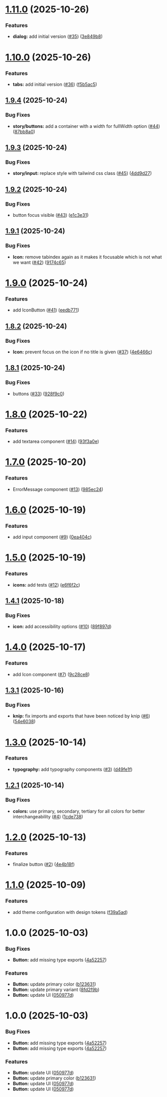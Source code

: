 # [1.11.0](https://github.com/ost-cas-fea-25-26/postbee-ui-lib/compare/v1.10.0...v1.11.0) (2025-10-26)


### Features

* **dialog:** add initial version ([#35](https://github.com/ost-cas-fea-25-26/postbee-ui-lib/issues/35)) ([3e849b8](https://github.com/ost-cas-fea-25-26/postbee-ui-lib/commit/3e849b8ca557da6e5694a6341140f403379d4fa6))

# [1.10.0](https://github.com/ost-cas-fea-25-26/postbee-ui-lib/compare/v1.9.4...v1.10.0) (2025-10-26)


### Features

* **tabs:** add initial version ([#36](https://github.com/ost-cas-fea-25-26/postbee-ui-lib/issues/36)) ([f5b5ac5](https://github.com/ost-cas-fea-25-26/postbee-ui-lib/commit/f5b5ac59d8360b26dcd7fa031aaa71fb7ac23153))

## [1.9.4](https://github.com/ost-cas-fea-25-26/postbee-ui-lib/compare/v1.9.3...v1.9.4) (2025-10-24)


### Bug Fixes

* **story/buttons:** add a container with a width for fullWidth option ([#44](https://github.com/ost-cas-fea-25-26/postbee-ui-lib/issues/44)) ([87bb8a0](https://github.com/ost-cas-fea-25-26/postbee-ui-lib/commit/87bb8a0f02c4b9a59171812600a895442f82e9ec))

## [1.9.3](https://github.com/ost-cas-fea-25-26/postbee-ui-lib/compare/v1.9.2...v1.9.3) (2025-10-24)


### Bug Fixes

* **story/input:** replace style with tailwind css class ([#45](https://github.com/ost-cas-fea-25-26/postbee-ui-lib/issues/45)) ([4dd9d27](https://github.com/ost-cas-fea-25-26/postbee-ui-lib/commit/4dd9d27848f056791c95191c9451a73cf3c5b079))

## [1.9.2](https://github.com/ost-cas-fea-25-26/postbee-ui-lib/compare/v1.9.1...v1.9.2) (2025-10-24)


### Bug Fixes

* button focus visible ([#43](https://github.com/ost-cas-fea-25-26/postbee-ui-lib/issues/43)) ([e1c3e31](https://github.com/ost-cas-fea-25-26/postbee-ui-lib/commit/e1c3e314ef443e1d68080ac964a602cdb550210d))

## [1.9.1](https://github.com/ost-cas-fea-25-26/postbee-ui-lib/compare/v1.9.0...v1.9.1) (2025-10-24)


### Bug Fixes

* **Icon:** remove tabindex again as it makes it focusable which is not what we want ([#42](https://github.com/ost-cas-fea-25-26/postbee-ui-lib/issues/42)) ([9174c65](https://github.com/ost-cas-fea-25-26/postbee-ui-lib/commit/9174c65ccd254f6467978abc8acf7835a945a7d1))

# [1.9.0](https://github.com/ost-cas-fea-25-26/postbee-ui-lib/compare/v1.8.2...v1.9.0) (2025-10-24)


### Features

* add IconButton ([#41](https://github.com/ost-cas-fea-25-26/postbee-ui-lib/issues/41)) ([eedb771](https://github.com/ost-cas-fea-25-26/postbee-ui-lib/commit/eedb771e0ed96f6608b17d27c879c8bd30f3a77a))

## [1.8.2](https://github.com/ost-cas-fea-25-26/postbee-ui-lib/compare/v1.8.1...v1.8.2) (2025-10-24)


### Bug Fixes

* **Icon:** prevent focus on the icon if no title is given ([#37](https://github.com/ost-cas-fea-25-26/postbee-ui-lib/issues/37)) ([4e6466c](https://github.com/ost-cas-fea-25-26/postbee-ui-lib/commit/4e6466c04c4b14b66dd790a4a05eb3affd6fefac))

## [1.8.1](https://github.com/ost-cas-fea-25-26/postbee-ui-lib/compare/v1.8.0...v1.8.1) (2025-10-24)


### Bug Fixes

* buttons ([#33](https://github.com/ost-cas-fea-25-26/postbee-ui-lib/issues/33)) ([928f9c0](https://github.com/ost-cas-fea-25-26/postbee-ui-lib/commit/928f9c030a2051fab66bdc970f6496cc536d1d90))

# [1.8.0](https://github.com/ost-cas-fea-25-26/postbee-ui-lib/compare/v1.7.0...v1.8.0) (2025-10-22)


### Features

* add textarea component ([#14](https://github.com/ost-cas-fea-25-26/postbee-ui-lib/issues/14)) ([93f3a0e](https://github.com/ost-cas-fea-25-26/postbee-ui-lib/commit/93f3a0e0faacf2842e1c87799b0dec2842ed8196))

# [1.7.0](https://github.com/ost-cas-fea-25-26/postbee-ui-lib/compare/v1.6.0...v1.7.0) (2025-10-20)


### Features

* ErrorMessage component ([#13](https://github.com/ost-cas-fea-25-26/postbee-ui-lib/issues/13)) ([985ec24](https://github.com/ost-cas-fea-25-26/postbee-ui-lib/commit/985ec247efa622b31d28c95bf984da1fbd2ee543))

# [1.6.0](https://github.com/ost-cas-fea-25-26/postbee-ui-lib/compare/v1.5.0...v1.6.0) (2025-10-19)


### Features

* add input component ([#9](https://github.com/ost-cas-fea-25-26/postbee-ui-lib/issues/9)) ([0ea404c](https://github.com/ost-cas-fea-25-26/postbee-ui-lib/commit/0ea404c245e58c043a796d7160218f1a86dbf6a0))

# [1.5.0](https://github.com/ost-cas-fea-25-26/postbee-ui-lib/compare/v1.4.1...v1.5.0) (2025-10-19)


### Features

* **icons:** add tests ([#12](https://github.com/ost-cas-fea-25-26/postbee-ui-lib/issues/12)) ([e6f6f2c](https://github.com/ost-cas-fea-25-26/postbee-ui-lib/commit/e6f6f2c5871fb68eb27077951a08cd9a1adad642))

## [1.4.1](https://github.com/ost-cas-fea-25-26/postbee-ui-lib/compare/v1.4.0...v1.4.1) (2025-10-18)


### Bug Fixes

* **icon:** add accessibility options ([#10](https://github.com/ost-cas-fea-25-26/postbee-ui-lib/issues/10)) ([89f897d](https://github.com/ost-cas-fea-25-26/postbee-ui-lib/commit/89f897dd1049ffbb77533f476c06bbe09291c7d5))

# [1.4.0](https://github.com/ost-cas-fea-25-26/postbee-ui-lib/compare/v1.3.1...v1.4.0) (2025-10-17)


### Features

* add Icon component ([#7](https://github.com/ost-cas-fea-25-26/postbee-ui-lib/issues/7)) ([9c28ce8](https://github.com/ost-cas-fea-25-26/postbee-ui-lib/commit/9c28ce8f49493dae8a7bca0cbbfe79ea00070237))

## [1.3.1](https://github.com/ost-cas-fea-25-26/postbee-ui-lib/compare/v1.3.0...v1.3.1) (2025-10-16)


### Bug Fixes

* **knip:** fix imports and exports that have been noticed by knip ([#6](https://github.com/ost-cas-fea-25-26/postbee-ui-lib/issues/6)) ([54e6038](https://github.com/ost-cas-fea-25-26/postbee-ui-lib/commit/54e6038b835ef067bab6d61f51e64ada9098d551))

# [1.3.0](https://github.com/ost-cas-fea-25-26/postbee-ui-lib/compare/v1.2.1...v1.3.0) (2025-10-14)


### Features

* **typography:** add typography components ([#3](https://github.com/ost-cas-fea-25-26/postbee-ui-lib/issues/3)) ([d49fe1f](https://github.com/ost-cas-fea-25-26/postbee-ui-lib/commit/d49fe1fbcf2cfe358772e3f08c6b5a14aef2bb39))

## [1.2.1](https://github.com/ost-cas-fea-25-26/postbee-ui-lib/compare/v1.2.0...v1.2.1) (2025-10-14)


### Bug Fixes

* **colors:** use primary, secondary, tertiary for all colors for better interchangeability ([#4](https://github.com/ost-cas-fea-25-26/postbee-ui-lib/issues/4)) ([1cde738](https://github.com/ost-cas-fea-25-26/postbee-ui-lib/commit/1cde73867001a0063150f4b1194c6cb5c27b748e))

# [1.2.0](https://github.com/ost-cas-fea-25-26/postbee-ui-lib/compare/v1.1.0...v1.2.0) (2025-10-13)


### Features

* finalize button ([#2](https://github.com/ost-cas-fea-25-26/postbee-ui-lib/issues/2)) ([4e4b18f](https://github.com/ost-cas-fea-25-26/postbee-ui-lib/commit/4e4b18fd025a4de0f1a1b69287bc529c52289908))

# [1.1.0](https://github.com/ost-cas-fea-25-26/postbee-ui-lib/compare/v1.0.0...v1.1.0) (2025-10-09)


### Features

* add theme configuration with design tokens ([f39a5ad](https://github.com/ost-cas-fea-25-26/postbee-ui-lib/commit/f39a5ad0e45ec14acfd21916a027309a63912a3f))

# 1.0.0 (2025-10-03)


### Bug Fixes

* **Button:** add missing type exports ([4a52257](https://github.com/ost-cas-fea-25-26/postbee-ui-lib/commit/4a5225785f8b9594c37ec80d313dc5db0a380b3e))


### Features

* **Button:** update primary color ([b123631](https://github.com/ost-cas-fea-25-26/postbee-ui-lib/commit/b123631a0f66d346b012de92dfa26b8d9d1ea1a3))
* **Button:** update primary variant ([8fd2f9b](https://github.com/ost-cas-fea-25-26/postbee-ui-lib/commit/8fd2f9b95efe0712bcddac317d4094ba093a2e22))
* **Button:** update UI ([050977d](https://github.com/ost-cas-fea-25-26/postbee-ui-lib/commit/050977de331fba72c88452645cadbd99e5daca39))

# 1.0.0 (2025-10-03)

### Bug Fixes

* **Button:** add missing type exports ([4a52257](https://github.com/ost-cas-fea-25-26/postbee-ui-lib/commit/4a5225785f8b9594c37ec80d313dc5db0a380b3e))
* **Button:** add missing type exports ([4a52257](https://github.com/ost-cas-fea-25-26/postbee-ui-lib/commit/4a5225785f8b9594c37ec80d313dc5db0a380b3e))

### Features

* **Button:** update UI ([050977d](https://github.com/ost-cas-fea-25-26/postbee-ui-lib/commit/050977de331fba72c88452645cadbd99e5daca39))
* **Button:** update primary color ([b123631](https://github.com/ost-cas-fea-25-26/postbee-ui-lib/commit/b123631a0f66d346b012de92dfa26b8d9d1ea1a3))
* **Button:** update UI ([050977d](https://github.com/ost-cas-fea-25-26/postbee-ui-lib/commit/050977de331fba72c88452645cadbd99e5daca39))
* **Button:** update UI ([050977d](https://github.com/ost-cas-fea-25-26/postbee-ui-lib/commit/050977de331fba72c88452645cadbd99e5daca39))

